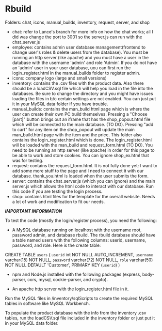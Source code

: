 # Rbuild

Folders: chat, icons, manual_builds, inventory, request, server, and shop

- chat: refer to Lance's branch for more info on how the chat works; all I did was change the port to 3001 so the server.js can run with the chat_server.js
- employee: contains admin user database management(frontend to change user's roles & delete users from the database).  You must be running an http server (like apache) and you must have a user in the database with the username 'admin' and role 'Admin'.  If you do not have an 'admin' user in your user database, uou can first run the login_register.html in the manual_builds folder to register admin.
- icons: company logo (large and small versions)
- inventory: contains the .csv files with the product data.  Also there should be a loadCSV.sql file which will help you load in the file into the databases.  Be sure to change the directory and you might have issues loading the files in b/c certain settings are not enabled.  You can just put it in your MySQL data folder if you have trouble.
- manual_builds: contains the man_build html page which is where the user can create their own PC build themselves.  Pressing a "Choose [part]" button brings out an iframe that has the shop_popout.html file which will be connected to the main database. (TO DO).  Pressing "add to cart" for any item on the shop_popout will update the main man_build.html page with the item and the price.  This folder also contains the login_register.html which is done.  The login_register.html will be loaded with the man_build and request_form.html (TO DO).  You need to be running an http server (like apache) in order for this page to be able to work and store cookies.  You can ignore shop_ex.html that was for testing.
- request: contains the request_form.html.  It is not fully done yet: I want to add some more stuff to the page and I need to connect it with our database.  thank_you.html is loaded when the user submits the form.
- server: contains the chat_server.js (which you can ignore) and the main server.js which allows the html code to interact with our database.  Run this code if you are testing the login process.
- shop: contains html files for the template for the overall website.  Needs a lot of work and modification to fit our needs.


***IMPORTANT INFORMATION***

To test the code (mostly the login/register process), you need the following:

- A MySQL database running on localhost with the username root, password admin, and database rbuild.  The rbuild database should have a table named users with the following columns: userid, username, password, and role.  Here is the create table: 

CREATE TABLE `users` (
  `userid` int NOT NULL AUTO_INCREMENT,
  `username` varchar(15) NOT NULL,
  `password` varchar(72) NOT NULL,
  `role` varchar(50) NOT NULL DEFAULT 'Customer',
  PRIMARY KEY (`userid`)
)

- npm and Node.js installed with the following packages (express, body-parser, cors, mysql, cookie-parser, and crypto).

- An apache http server with the login_register.html file in it.

Run the MySQL files in /inventory/sqlScripts to create the required MySQL tables in software like MySQL Workbench.

To populate the product database with the info from the inventory .csv tables, run the loadCSV.sql file included in the inventory folder or just put it in your MySQL data folder.
